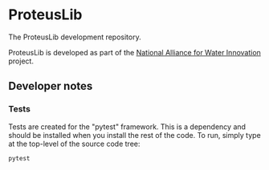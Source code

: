 # ProteusLib
The ProteusLib development repository.

ProteusLib is developed as part of the [National Alliance for Water Innovation](https://nawihub.org/) project.

## Developer notes

### Tests

Tests are created for the "pytest" framework. This is a dependency and should be installed when you install
the rest of the code. To run, simply type at the top-level of the source code tree:

    pytest


